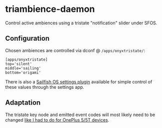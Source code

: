 # triambience-daemon
Control active ambiences using a tristate "notification" slider under SFOS.

## Configuration
Chosen ambiences are controlled via dconf @ `/apps/onyxtristate/`:
```
[apps/onyxtristate]
top='silent'
middle='sailing'
bottom='origami'
```

There is also a [Sailfish OS settings plugin](https://github.com/sailfishos-oneplus5/onyx-triambience-settings-plugin) available for simple control of these values through the settings app.

## Adaptation
The tristate key node and emitted event codes will most likely need to be changed [like I had to do for OnePlus 5/5T devices](https://github.com/sailfishos-oneplus5/triambience/commit/15772a57e8571799939bc1b7a80f7d04beb4771e).
